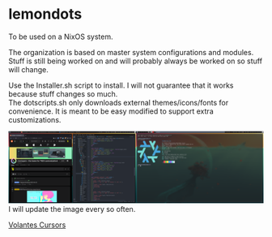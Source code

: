 # lemondots </br>
To be used on a NixOS system. </br>

The organization is based on master system configurations and modules. Stuff is still being worked on and will probably always be worked on so stuff will change. </br>

Use the Installer.sh script to install. I will not guarantee that it works because stuff changes so much. </br>
The dotscripts.sh only downloads external themes/icons/fonts for convenience. It is meant to be easy modified to support extra customizations. </br>

<img src="desktop.png"> </br>
I will update the image every so often. </br>

[Volantes Cursors](https://github.com/varlesh/volantes-cursors) </br>

